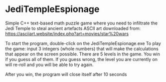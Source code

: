 # JediTempleEspionage
 Simple C++ text-based math puzzle game where you need to infiltrate the Jedi Temple to steal ancient artefacts
ASCII art downloaded from: https://asciiart.website/index.php?art=movies/star%20wars

To start the program, double-click on the JediTempleEspionage.exe
To play the game: input 3 integers (whole numbers) that will make the calculations that appear on the screen possible. There are 5 levels in the game. You win if you guess all of them. If you guess wrong, the level you are currently on will re-roll and you will be able to try again. 

After you win, the program will close itself after 10 seconds
